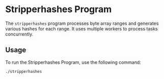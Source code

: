 # Stripperhashes Program

The `stripperhashes` program processes byte array ranges and generates various hashes for each range. It uses multiple workers to process tasks concurrently.

## Usage

To run the Stripperhashes Program, use the following command:
```sh
./stripperhashes